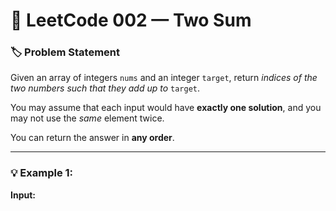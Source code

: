 # 🧮 LeetCode 002 — Two Sum

### 🏷️ Problem Statement
Given an array of integers `nums` and an integer `target`, return *indices of the two numbers such that they add up to* `target`.

You may assume that each input would have **exactly one solution**, and you may not use the *same* element twice.

You can return the answer in **any order**.

---

### 💡 Example 1:
**Input:**
